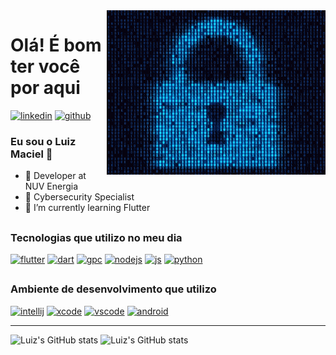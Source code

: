<img src = "banner.gif" width = "350px" align="right"/>

# Olá! É bom ter você por aqui

[![linkedin](https://img.shields.io/badge/LinkedIn-0077B5?style=for-the-badge&logo=linkedin&logoColor=white)](https://www.linkedin.com/in/luiz-claudio-maciel)
[![github](https://img.shields.io/badge/GitHub-100000?style=for-the-badge&logo=github&logoColor=white)]()

### Eu sou o Luiz Maciel 👋 
- 🚀 Developer at NUV Energia
- 🚩 Cybersecurity Specialist
- 🌱 I’m currently learning Flutter

##

### Tecnologias que utilizo no meu dia

[![flutter](https://img.shields.io/badge/Flutter-02569B?style=for-the-badge&logo=flutter&logoColor=white)]()
[![dart](https://img.shields.io/badge/Dart-0175C2?style=for-the-badge&logo=dart&logoColor=white)]()
[![gpc](https://img.shields.io/badge/Google_Cloud-4285F4?style=for-the-badge&logo=google-cloud&logoColor=white)]()
[![nodejs](https://img.shields.io/badge/Node.js-43853D?style=for-the-badge&logo=node.js&logoColor=white)]()
[![js](https://img.shields.io/badge/JavaScript-F7DF1E?style=for-the-badge&logo=javascript&logoColor=black)]()
[![python](https://img.shields.io/badge/Python-14354C?style=for-the-badge&logo=python&logoColor=white)]()

##

### Ambiente de desenvolvimento que utilizo

[![intellij](https://img.shields.io/badge/IntelliJ_IDEA-000000.svg?style=for-the-badge&logo=intellij-idea&logoColor=white)]()
[![xcode](https://img.shields.io/badge/Xcode-007ACC?style=for-the-badge&logo=Xcode&logoColor=white)]()
[![vscode](https://img.shields.io/badge/Visual_Studio_Code-0078D4?style=for-the-badge&logo=visual%20studio%20code&logoColor=white)]()
[![android](https://img.shields.io/badge/Android_Studio-3DDC84?style=for-the-badge&logo=android-studio&logoColor=white)]()

---

![Luiz's GitHub stats](https://github-readme-stats.vercel.app/api?username=luizcmaciel&theme=merko&count_private=true)
![Luiz's GitHub stats](https://github-readme-stats.vercel.app/api/top-langs/?username=luizcmaciel&theme=merko)
